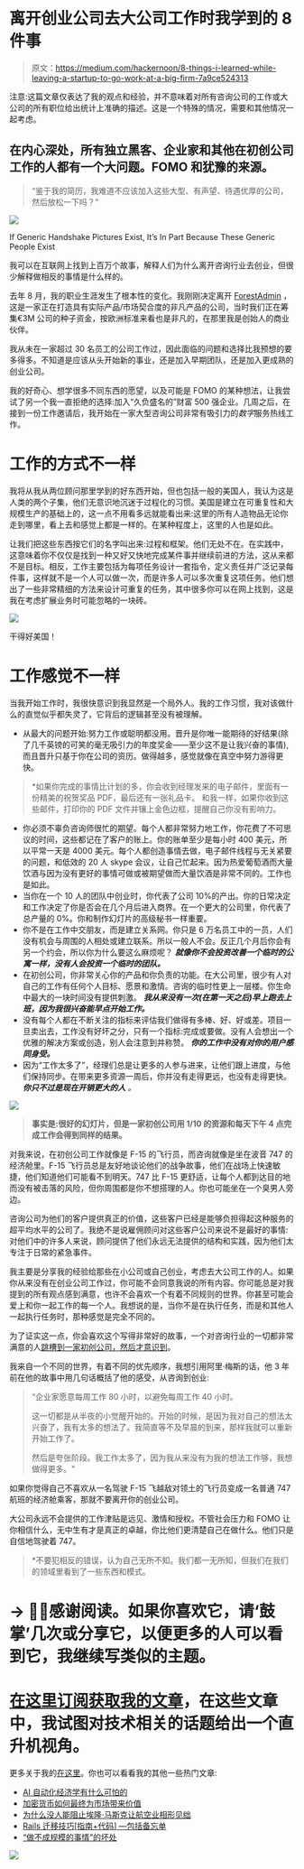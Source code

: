 # 离开创业公司去大公司工作时我学到的 8 件事

> 原文：<https://medium.com/hackernoon/8-things-i-learned-while-leaving-a-startup-to-go-work-at-a-big-firm-7a9ce524313>

注意:这篇文章仅表达了我的观点和经验，并不意味着对所有咨询公司的工作或大公司的所有职位给出统计上准确的描述。这是一个特殊的情况，需要和其他情况一起考虑。

## 在内心深处，所有独立黑客、企业家和其他在初创公司工作的人都有一个大问题。FOMO 和犹豫的来源。

> “鉴于我的简历，我难道不应该加入这些大型、有声望、待遇优厚的公司，然后放松一下吗？”

![](img/a4a5b90afa36f0f07540bca028c0a4b5.png)

If Generic Handshake Pictures Exist, It’s In Part Because These Generic People Exist

我可以在互联网上找到上百万个故事，解释人们为什么离开咨询行业去创业，但很少解释做相反的事情是什么样的。

去年 8 月，我的职业生涯发生了根本性的变化。我刚刚决定离开 [ForestAdmin](http://www.forestadmin.com) ，这是一家正在打造具有实际产品/市场契合度的非凡产品的公司，当时我们正在筹集€3M 公司的种子资金，按欧洲标准来看也是非凡的，在那里我是创始人的商业伙伴。

我从未在一家超过 30 名员工的公司工作过，因此面临的问题和选择比我预想的要多得多。不知道是应该从头开始新的事业，还是加入早期团队，还是加入更成熟的创业公司。

我的好奇心、想学很多不同东西的愿望，以及可能是 FOMO 的某种想法，让我尝试了另一个我一直拒绝的选择:加入“久负盛名的”财富 500 强企业。几周之后，在接到一份工作邀请后，我开始在一家大型咨询公司非常有吸引力的*数字*服务热线工作。

# 工作的方式不一样

我将从我从两位顾问那里学到的好东西开始，但也包括一般的美国人，我认为这是人类的两个子集，他们无意识地沉迷于过程化的习惯。美国是建立在可重复性和大规模生产的基础上的，这一点不用看多远就能看出来:这里的所有人造物品无论你走到哪里，看上去和感觉上都是一样的。在某种程度上，这里的人也是如此。

让我们把这些东西按它们的名字叫出来:过程和框架。他们无处不在。在实践中，这意味着你不仅仅是找到一种又好又快地完成某件事并继续前进的方法，这从来都不是目标。相反，工作主要包括为每项任务设计一套指令，定义责任并广泛记录每件事，这样就不是一个人可以做一次，而是许多人可以多次重复这项任务。他们想出了一些非常精细的方法来设计可重复的任务，其中很多你可以在网上找到，这是我在考虑扩展业务时可能忽略的一块砖。

![](img/a7a89d7d363a781939c4de3caae1d298.png)

干得好美国！

# 工作感觉不一样

当我开始工作时，我很快意识到我显然是一个局外人。我的工作习惯，我对该做什么的直觉似乎都失灵了，它背后的逻辑甚至没有被理解。

*   从最大的问题开始:努力工作或聪明都没用。晋升是你唯一能期待的好结果(除了几千英镑的可笑的毫无吸引力的年度奖金——至少这不是让我兴奋的事情),而且晋升只基于你在公司的资历。做得越多，感觉就像在真空中努力游得更快。

> *如果你完成的事情比计划的多，你会收到经理发来的电子邮件，里面有一份精美的祝贺奖品 PDF，最后还有一张礼品卡。
> 和我一样，如果你收到这些邮件，打印你的 PDF 文件并镶上金色边框，提醒自己你没有影响力。

*   你必须不辜负咨询师很忙的期望。每个人都非常努力地工作，你花费了不可思议的时间，这些都记在了客户的账上。你的账单至少是每小时 400 美元，所以平常一天是 4000 美元。每个人都创造事情去做，电子邮件线程与无关紧要的问题，和低效的 20 人 skype 会议，让自己忙起来。因为热爱葡萄酒而大量饮酒与因为没有更好的事情可做或被期望做而大量饮酒是非常不同的。工作也是如此。
*   当你在一个 10 人的团队中创业时，你代表了公司 10%的产出。你的日常决定和工作决定了你是否会在几个月后进入商界。在一个更大的公司里，你代表了总产量的 0%。你和制作幻灯片的高级秘书一样重要。
*   你不是在工作中交朋友，而是建立关系网。你只是 6 万名员工中的一员，人们没有机会与周围的人相处或建立联系。所以一般人不会。反正几个月后你会有另一个约会，所以你为什么要这么麻烦呢？ ***就像你不会投资改善一个临时的公寓一样，没有人会投资一个临时的团队。***
*   在初创公司，你非常关心你的产品和你负责的功能。在大公司里，很少有人对自己的工作有任何个人目标、愿景和激情。咨询的临时性更上一层楼。你生命中最大的一块时间没有提供刺激。 ***我从来没有一次(在第一天之后)早上跑去上班，因为我很兴奋能早点开始工作。***
*   没有每个人都在不断关注的指标来评估我们做得有多棒、好、好或差。项目一旦卖出去，工作没有好坏之分，只有一个指标:完成或要做。没有人会想出一个优雅的解决方案或创造，别人会注意到并称赞。 ***你的工作中没有对你的用户感同身受。***
*   因为“工作太多了”，经理们总是让更多的人参与进来，让他们跟上进度，与他们保持同步。在带来更多资源一周后，你并没有走得更远，也没有走得更快。 ***你只不过是现在开销更大的人*** *。*

![](img/a94cb9bd05b22a94515c3dac4a13be98.png)

> **事实是:很好的幻灯片，但是一家初创公司用 1/10 的资源和每天下午 4 点完成工作会得到同样的结果。**

对我来说，在初创公司工作就像是 F-15 的飞行员，而咨询就像是坐在波音 747 的经济舱里。F-15 飞行员总是友好地谈论他们的战争故事，他们在战场上快速敏捷，他们知道他们可能看不到明天。747 比 F-15 更舒适，让每个人都到达目的地而没有被击落的风险，但你周围都是你不想搭理的人。你也可能坐在一个臭男人旁边。

咨询公司为他们的客户提供真正的价值，这些客户已经是能够负担得起这种服务的超平均水平的公司了。我绝不是说雇佣顾问对这些客户公司来说不是最好的事情:对他们中的许多人来说，顾问提供了他们永远无法提供的结构和实践，因为他们太专注于日常的紧急事件。

我主要是分享我的经验给那些在小公司或自己创业，考虑去大公司工作的人。如果你从来没有在创业公司工作过，你可能不会同意我说的所有内容。你可能总是对我提到的所有观点感到满意，也许不会喜欢一个有着不同规则的世界。你甚至可能会爱上和你一起工作的每一个人。我想说的是，当你不是在执行任务，而是和其他人一起执行任务时，那种感觉是完全不同的。

为了证实这一点，你会喜欢这个写得非常好的故事，一个对咨询行业的一切都非常满意的人[跳槽到一家初创公司，然后才意识到](https://blog.keen.io/why-i-left-consulting-and-joined-a-startup-bea26a93a8a7)。

我来自一个不同的世界，有着不同的优先顺序，我想引用阿里·梅斯的话，他 3 年前在他的故事中用几句话概括了他的感受，从咨询到创业:

> “企业家愿意每周工作 80 小时，以避免每周工作 40 小时。
> 
> 这一切都是从半夜的小觉醒开始的。开始的时候，是因为我对自己的想法太兴奋了，我有太多的想法了。我简直等不及早晨的到来，那样我就可以重新开始工作了。
> 
> 然后是夸张阶段。我工作太多了，因为我从来没有为我的想法工作够，我想做得更多。"

如果你觉得自己不喜欢从一名驾驶 F-15 飞越敌对领土的飞行员变成一名普通 747 航班的经济舱乘客，那就不要离开你的创业公司。

大公司永远不会提供的工作津贴是远见、激情和授权。不管社会压力和 FOMO 让你相信什么，无中生有才是真正的卓越，你比他们更清楚自己在做什么。他们只是自信地驾驶着 747。

> *不要犯相反的错误，认为自己无所不知。我们都一无所知，但我们在我们的领域里看到了一些东西和模式。

# → 👋🏻感谢阅读。如果你喜欢它，请‘鼓掌’几次或分享它，以便更多的人可以看到它，我继续写类似的主题。

# [在这里订阅获取我的文章](http://eepurl.com/cY4zHX)，在这些文章中，我试图对技术相关的话题给出一个直升机视角。

更多关于我的[在这里](http://www.airportworker.com)。你也可以看看我的其他一些热门文章:

*   [AI 自动化经济学有什么可怕的](/@jeancharlesgasche/whats-scary-about-ai-automation-economics-d33ae8881d8b)
*   [加密货币如何最终为市场带来价值](https://hackernoon.com/why-cryptocurrencies-still-dont-bring-value-to-any-market-c3113f3f6056)
*   [为什么没人能阻止埃隆·马斯克让航空业相形见绌](https://hackernoon.com/why-no-one-can-prevent-elon-musk-from-dwarfing-the-airline-industry-now-9fe8a468bebc)
*   [Rails 迁移技巧[指南+代码] —包括备忘单](/into-the-forest/rails-migrations-tricks-guide-code-cheatsheet-included-dca935354f22)
*   [“做不成规模的事情”的坏处](/into-the-forest/why-investing-time-on-our-bootstrap-admin-panel-was-not-a-good-idea-da30cb2bae18)

![](img/b986d524ab72fb076e6e42979ae8a93a.png)